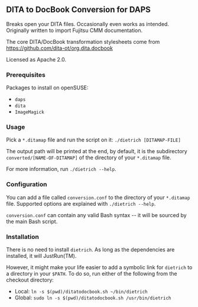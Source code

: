 ## DITA to DocBook Conversion for DAPS

Breaks open your DITA files. Occasionally even works as intended. Originally
written to import Fujitsu CMM documentation.

The core DITA/DocBook transformation stylesheets come from
https://github.com/dita-ot/org.dita.docbook

Licensed as Apache 2.0.


### Prerequisites

Packages to install on openSUSE:

* `daps`
* `dita`
* `ImageMagick`


### Usage

Pick a `*.ditamap` file and run the script on it:
`./dietrich [DITAMAP-FILE]`

The output path will be printed at the end, by default, it is the subdirectory
`converted/[NAME-OF-DITAMAP]` of the directory of your `*.ditamap` file.

For more information, run `./dietrich --help`.


### Configuration

You can add a file called `conversion.conf` to the directory of your
`*.ditamap` file. Supported options are explained with `./dietrich --help`.

`conversion.conf` can contain any valid Bash syntax -- it will be sourced by
the main Bash script.

### Installation

There is no need to install `dietrich`. As long as the dependencies are installed,
it will JustRun(TM).

However, it might make your life easier to add a symbolic link for `dietrich`
to a directory in your `$PATH`. To do so, run either of the following from
the checkout directory:

* Local: `ln -s $(pwd)/ditatodocbook.sh ~/bin/dietrich`
* Global: `sudo ln -s $(pwd)/ditatodocbook.sh /usr/bin/dietrich`
